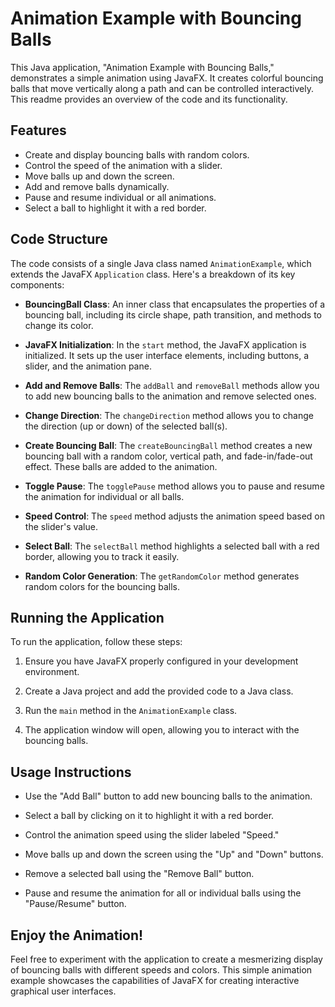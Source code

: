 # Animation Example with Bouncing Balls

This Java application, "Animation Example with Bouncing Balls," demonstrates a simple animation using JavaFX. It creates colorful bouncing balls that move vertically along a path and can be controlled interactively. This readme provides an overview of the code and its functionality.

## Features

- Create and display bouncing balls with random colors.
- Control the speed of the animation with a slider.
- Move balls up and down the screen.
- Add and remove balls dynamically.
- Pause and resume individual or all animations.
- Select a ball to highlight it with a red border.

## Code Structure

The code consists of a single Java class named `AnimationExample`, which extends the JavaFX `Application` class. Here's a breakdown of its key components:

- **BouncingBall Class**: An inner class that encapsulates the properties of a bouncing ball, including its circle shape, path transition, and methods to change its color.

- **JavaFX Initialization**: In the `start` method, the JavaFX application is initialized. It sets up the user interface elements, including buttons, a slider, and the animation pane.

- **Add and Remove Balls**: The `addBall` and `removeBall` methods allow you to add new bouncing balls to the animation and remove selected ones.

- **Change Direction**: The `changeDirection` method allows you to change the direction (up or down) of the selected ball(s).

- **Create Bouncing Ball**: The `createBouncingBall` method creates a new bouncing ball with a random color, vertical path, and fade-in/fade-out effect. These balls are added to the animation.

- **Toggle Pause**: The `togglePause` method allows you to pause and resume the animation for individual or all balls.

- **Speed Control**: The `speed` method adjusts the animation speed based on the slider's value.

- **Select Ball**: The `selectBall` method highlights a selected ball with a red border, allowing you to track it easily.

- **Random Color Generation**: The `getRandomColor` method generates random colors for the bouncing balls.

## Running the Application

To run the application, follow these steps:

1. Ensure you have JavaFX properly configured in your development environment.

2. Create a Java project and add the provided code to a Java class.

3. Run the `main` method in the `AnimationExample` class.

4. The application window will open, allowing you to interact with the bouncing balls.

## Usage Instructions

- Use the "Add Ball" button to add new bouncing balls to the animation.

- Select a ball by clicking on it to highlight it with a red border.

- Control the animation speed using the slider labeled "Speed."

- Move balls up and down the screen using the "Up" and "Down" buttons.

- Remove a selected ball using the "Remove Ball" button.

- Pause and resume the animation for all or individual balls using the "Pause/Resume" button.

## Enjoy the Animation!

Feel free to experiment with the application to create a mesmerizing display of bouncing balls with different speeds and colors. This simple animation example showcases the capabilities of JavaFX for creating interactive graphical user interfaces.
